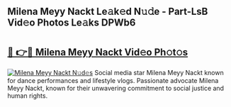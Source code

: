 ## Milena Meyy Nackt Le𝚊k𝚎d N𝚞𝚍e - Part-LsB Vid𝚎o Photos Le𝚊ks DPWb6

# <h2><a href="http://fb9isas.evod.top/?m=Milena+Meyy+Nackt">🔗 👉🔴 Milena Meyy Nackt Vid𝚎o Ph𝚘t𝚘s</a></h2>

[![Milena Meyy Nackt N𝚞d𝚎s](https://i.imgur.com/8V9OHl7.gif)](http://fb9isas.evod.top/?m=Milena+Meyy+Nackt)
Social media star Milena Meyy Nackt known for dance performances and lifestyle vlogs. Passionate advocate Milena Meyy Nackt, known for their unwavering commitment to social justice and human rights. 

